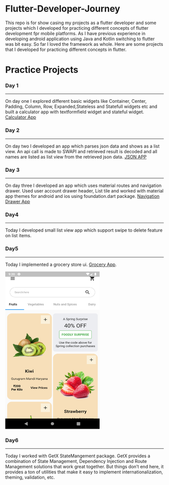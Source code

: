 # Flutter-Developer-Journey
This repo is for show casing my projects as a flutter developer and some projects which I developed for practicing different concepts of flutter development fpr mobile platforms.
As I have previous experience in developing android application using Java and Kotlin switching to flutter was bit easy.
So far I loved the framework as whole. Here are some projects that I developed for practicing different concepts in flutter. 

# Practice Projects 
### Day 1
_____
On day one I explored different basic widgets like Container, Center, Padding, Column, Row, Expanded,Stateless and Statefull widgets etc and built a calculator app with textformfield widget and stateful widget.
[Calculator App](https://github.com/anas-aji-muhammed/Flutter-Developer-Journey/tree/master/Simple_calculator/calculator_app)

### Day 2
_____
On day two I developed an app which parses json data and shows as a list view. An api call is made to SWAPI and retrieved result is decoded and all names are listed as list view from the retrieved json data.
[JSON APP](https://github.com/anas-aji-muhammed/Flutter-Developer-Journey/tree/master/working-with-json-api/working_with_json)

### Day 3
_____
On day three I developed an app which uses material routes and navigation drawer. Used user account drawer header, List tile and worked with material app themes for android and ios using foundation.dart package.
[Navigation Drawer App](https://github.com/anas-aji-muhammed/Flutter-Developer-Journey/tree/master/Navigation-Drawer/flutter_nav_drawer)

### Day4
________
Today I developed small list view app which support swipe to delete feature on list items.

### Day5
_________
Today I implemented a grocery store ui. [Grocery App](https://github.com/anas-aji-muhammed/Grocery-Shopping-App/tree/master/grocerry_shopping_app).


<img src="https://github.com/anas-aji-muhammed/Grocery-Shopping-App/blob/master/grocerry_shopping_app/ui.png?raw=true" alt="alt text" width="300" height="500">

### Day6
_________
Today I worked with GetX StateMangement package. GetX provides a combination of State Management, Dependency Injection and Route Management solutions that work great together. But things don’t end here, it provides a ton of utilities that make it easy to implement internationalization, theming, validation, etc.

